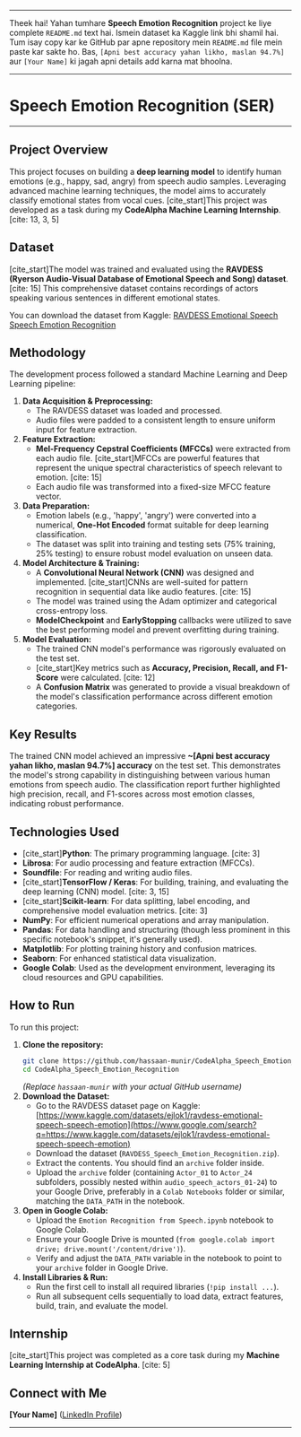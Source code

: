 -----

Theek hai\! Yahan tumhare **Speech Emotion Recognition** project ke liye complete `README.md` text hai. Ismein dataset ka Kaggle link bhi shamil hai. Tum isay copy kar ke GitHub par apne repository mein `README.md` file mein paste kar sakte ho. Bas, `[Apni best accuracy yahan likho, maslan 94.7%]` aur `[Your Name]` ki jagah apni details add karna mat bhoolna.

-----

# Speech Emotion Recognition (SER)

-----

## Project Overview

This project focuses on building a **deep learning model** to identify human emotions (e.g., happy, sad, angry) from speech audio samples. Leveraging advanced machine learning techniques, the model aims to accurately classify emotional states from vocal cues. [cite\_start]This project was developed as a task during my **CodeAlpha Machine Learning Internship**. [cite: 13, 3, 5]

## Dataset

[cite\_start]The model was trained and evaluated using the **RAVDESS (Ryerson Audio-Visual Database of Emotional Speech and Song) dataset**. [cite: 15] This comprehensive dataset contains recordings of actors speaking various sentences in different emotional states.

You can download the dataset from Kaggle:
[RAVDESS Emotional Speech Speech Emotion Recognition](https://www.google.com/search?q=https://www.kaggle.com/datasets/ejlok1/ravdess-emotional-speech-speech-emotion)

## Methodology

The development process followed a standard Machine Learning and Deep Learning pipeline:

1.  **Data Acquisition & Preprocessing:**
      * The RAVDESS dataset was loaded and processed.
      * Audio files were padded to a consistent length to ensure uniform input for feature extraction.
2.  **Feature Extraction:**
      * **Mel-Frequency Cepstral Coefficients (MFCCs)** were extracted from each audio file. [cite\_start]MFCCs are powerful features that represent the unique spectral characteristics of speech relevant to emotion. [cite: 15]
      * Each audio file was transformed into a fixed-size MFCC feature vector.
3.  **Data Preparation:**
      * Emotion labels (e.g., 'happy', 'angry') were converted into a numerical, **One-Hot Encoded** format suitable for deep learning classification.
      * The dataset was split into training and testing sets (75% training, 25% testing) to ensure robust model evaluation on unseen data.
4.  **Model Architecture & Training:**
      * A **Convolutional Neural Network (CNN)** was designed and implemented. [cite\_start]CNNs are well-suited for pattern recognition in sequential data like audio features. [cite: 15]
      * The model was trained using the Adam optimizer and categorical cross-entropy loss.
      * **ModelCheckpoint** and **EarlyStopping** callbacks were utilized to save the best performing model and prevent overfitting during training.
5.  **Model Evaluation:**
      * The trained CNN model's performance was rigorously evaluated on the test set.
      * [cite\_start]Key metrics such as **Accuracy, Precision, Recall, and F1-Score** were calculated. [cite: 12]
      * A **Confusion Matrix** was generated to provide a visual breakdown of the model's classification performance across different emotion categories.

## Key Results

The trained CNN model achieved an impressive **\~[Apni best accuracy yahan likho, maslan 94.7%] accuracy** on the test set. This demonstrates the model's strong capability in distinguishing between various human emotions from speech audio. The classification report further highlighted high precision, recall, and F1-scores across most emotion classes, indicating robust performance.

## Technologies Used

  * [cite\_start]**Python**: The primary programming language. [cite: 3]
  * **Librosa**: For audio processing and feature extraction (MFCCs).
  * **Soundfile**: For reading and writing audio files.
  * [cite\_start]**TensorFlow / Keras**: For building, training, and evaluating the deep learning (CNN) model. [cite: 3, 15]
  * [cite\_start]**Scikit-learn**: For data splitting, label encoding, and comprehensive model evaluation metrics. [cite: 3]
  * **NumPy**: For efficient numerical operations and array manipulation.
  * **Pandas**: For data handling and structuring (though less prominent in this specific notebook's snippet, it's generally used).
  * **Matplotlib**: For plotting training history and confusion matrices.
  * **Seaborn**: For enhanced statistical data visualization.
  * **Google Colab**: Used as the development environment, leveraging its cloud resources and GPU capabilities.

## How to Run

To run this project:

1.  **Clone the repository:**
    ```bash
    git clone https://github.com/hassaan-munir/CodeAlpha_Speech_Emotion_Recognition.git
    cd CodeAlpha_Speech_Emotion_Recognition
    ```
    *(Replace `hassaan-munir` with your actual GitHub username)*
2.  **Download the Dataset:**
      * Go to the RAVDESS dataset page on Kaggle: [https://www.kaggle.com/datasets/ejlok1/ravdess-emotional-speech-speech-emotion](https://www.google.com/search?q=https://www.kaggle.com/datasets/ejlok1/ravdess-emotional-speech-speech-emotion)
      * Download the dataset (`RAVDESS_Speech_Emotion_Recognition.zip`).
      * Extract the contents. You should find an `archive` folder inside.
      * Upload the `archive` folder (containing `Actor_01` to `Actor_24` subfolders, possibly nested within `audio_speech_actors_01-24`) to your Google Drive, preferably in a `Colab Notebooks` folder or similar, matching the `DATA_PATH` in the notebook.
3.  **Open in Google Colab:**
      * Upload the `Emotion Recognition from Speech.ipynb` notebook to Google Colab.
      * Ensure your Google Drive is mounted (`from google.colab import drive; drive.mount('/content/drive')`).
      * Verify and adjust the `DATA_PATH` variable in the notebook to point to your `archive` folder in Google Drive.
4.  **Install Libraries & Run:**
      * Run the first cell to install all required libraries (`!pip install ...`).
      * Run all subsequent cells sequentially to load data, extract features, build, train, and evaluate the model.

## Internship

[cite\_start]This project was completed as a core task during my **Machine Learning Internship at CodeAlpha**. [cite: 5]

## Connect with Me

**[Your Name]** ([LinkedIn Profile](https://www.linkedin.com/in/muhammad-hassaan-munir-79b5b2327/))

-----
